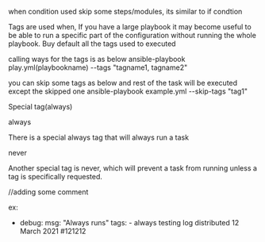 when condition used skip some steps/modules, its similar to if condtion

Tags are used when,
If you have a large playbook it may become useful to be able to run a specific part of the configuration without running the whole playbook.
Buy default all the tags used to executed

calling ways for the tags is as below
ansible-playbook play.yml(playbookname) --tags "tagname1, tagname2"

you can skip some tags as below and rest of the task will be executed except the skipped one
ansible-playbook example.yml --skip-tags "tag1"

Special tag(always)

always

There is a special always tag that will always run a task

never


Another special tag is never, which will prevent a task from running unless a tag is specifically requested.

//adding some comment


ex:
 - debug:
        msg: "Always runs"
      tags:
        - always
testing log
distributed 12 March 2021
#121212

